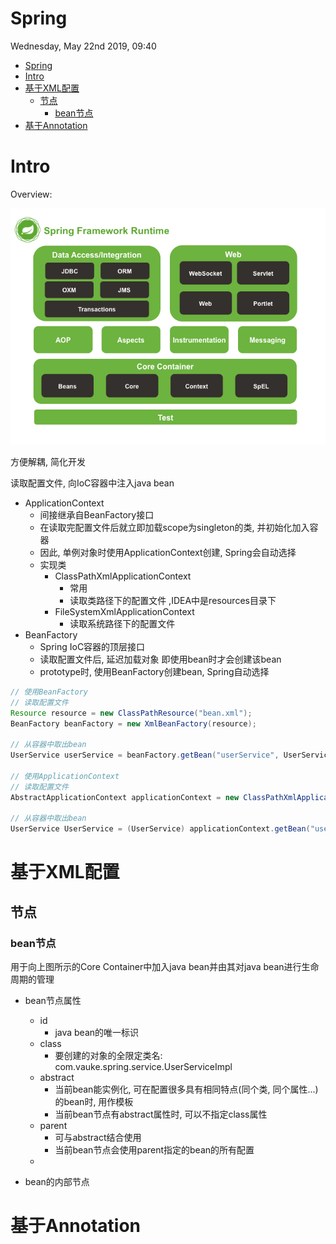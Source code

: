 # Spring
Wednesday, May 22nd 2019, 09:40

<!-- @import "[TOC]" {cmd="toc" depthFrom=1 depthTo=6 orderedList=false} -->
<!-- code_chunk_output -->

* [Spring](#spring)
* [Intro](#intro)
* [基于XML配置](#基于xml配置)
	* [节点](#节点)
		* [bean节点](#bean节点)
* [基于Annotation](#基于annotation)

<!-- /code_chunk_output -->

# Intro

Overview:

![spring-framework-runtime](./assets/spring-overview.png)

方便解耦, 简化开发

读取配置文件, 向IoC容器中注入java bean

- ApplicationContext
    - 间接继承自BeanFactory接口
    - 在读取完配置文件后就立即加载scope为singleton的类, 并初始化加入容器
    - 因此, 单例对象时使用ApplicationContext创建, Spring会自动选择
    - 实现类
        - ClassPathXmlApplicationContext
            - 常用
            - 读取类路径下的配置文件 ,IDEA中是resources目录下
        - FileSystemXmlApplicationContext
            - 读取系统路径下的配置文件
- BeanFactory
    - Spring IoC容器的顶层接口
    - 读取配置文件后, 延迟加载对象 即使用bean时才会创建该bean
    - prototype时, 使用BeanFactory创建bean, Spring自动选择

```java
// 使用BeanFactory
// 读取配置文件
Resource resource = new ClassPathResource("bean.xml");
BeanFactory beanFactory = new XmlBeanFactory(resource);

// 从容器中取出bean
UserService userService = beanFactory.getBean("userService", UserService.class);

// 使用ApplicationContext
// 读取配置文件
AbstractApplicationContext applicationContext = new ClassPathXmlApplicationContext("bean.xml");

// 从容器中取出bean
UserService UserService = (UserService) applicationContext.getBean("userService");
```

# 基于XML配置

## 节点

### bean节点

用于向上图所示的Core Container中加入java bean并由其对java bean进行生命周期的管理

- bean节点属性
    - id
        - java bean的唯一标识
    - class
        - 要创建的对象的全限定类名: com.vauke.spring.service.UserServiceImpl
    - abstract
        - 当前bean能实例化, 可在配置很多具有相同特点(同个类, 同个属性...)的bean时, 用作模板
        - 当前bean节点有abstract属性时, 可以不指定class属性
    - parent
        - 可与abstract结合使用
        - 当前bean节点会使用parent指定的bean的所有配置
    -

- bean的内部节点

# 基于Annotation
